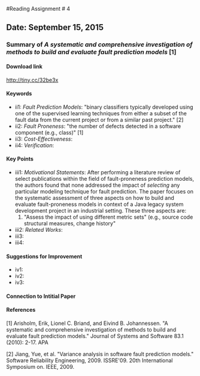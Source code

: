 #Reading Assignment # 4

## Date: September 15, 2015

### Summary of _A systematic and comprehensive investigation of methods to build and evaluate fault prediction models_ [1]

#### Download link
http://tiny.cc/32be3x

#### Keywords
* ii1: _Fault Prediction Models_: "binary classifiers typically developed using one of the supervised learning techniques from either a subset of the fault data from the current project or from a similar past project." [2]
* ii2: _Fault Proneness_: "the number of defects detected in a software component (e.g., class)" [1]
* ii3: _Cost-Effectiveness_: 
* ii4: _Verification_: 

#### Key Points
* iii1: _Motivational Statements_: After performing a literature review of select publications within the field of fault-proneness prediction models, the authors found that none addressed the impact of _selecting_ any particular modeling technique for fault prediction.  The paper focuses on the systematic assessment of three aspects on how to build and evaluate fault-proneness models in context of a Java legacy system development project in an industrial setting.  These three aspects are:
  1. "Assess the impact of using different metric sets" (e.g., source code structural measures, change history"
* iii2: _Related Works_:
* iii3:
* iii4:

#### Suggestions for Improvement
* iv1:
* iv2:
* iv3:

#### Connection to Intitial Paper

#### References
[1] Arisholm, Erik, Lionel C. Briand, and Eivind B. Johannessen. "A systematic and comprehensive investigation of methods to build and evaluate fault prediction models." Journal of Systems and Software 83.1 (2010): 2-17.
APA	

[2] Jiang, Yue, et al. "Variance analysis in software fault prediction models." Software Reliability Engineering, 2009. ISSRE'09. 20th International Symposium on. IEEE, 2009.
